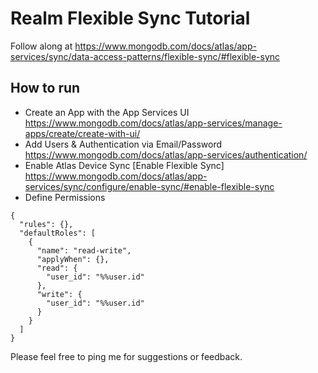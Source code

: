 # Realm Flexible Sync Tutorial

Follow along at https://www.mongodb.com/docs/atlas/app-services/sync/data-access-patterns/flexible-sync/#flexible-sync


## How to run
* Create an App with the App Services UI https://www.mongodb.com/docs/atlas/app-services/manage-apps/create/create-with-ui/
* Add Users & Authentication via Email/Password https://www.mongodb.com/docs/atlas/app-services/authentication/
* Enable Atlas Device Sync [Enable Flexible Sync] https://www.mongodb.com/docs/atlas/app-services/sync/configure/enable-sync/#enable-flexible-sync
* Define Permissions  

```
{
  "rules": {},
  "defaultRoles": [
    {
      "name": "read-write",
      "applyWhen": {},
      "read": {
        "user_id": "%%user.id"
      },
      "write": {
        "user_id": "%%user.id"
      }
    }
  ]
}
```


Please feel free to ping me for suggestions or feedback.
